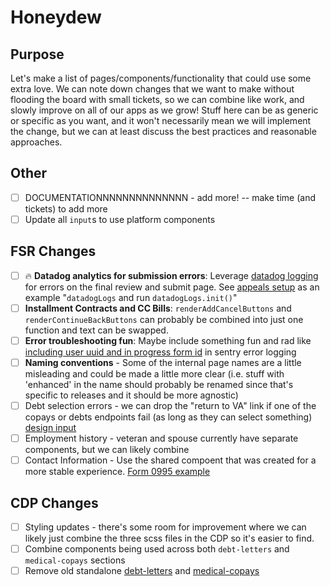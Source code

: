# Honeydew
## Purpose
Let's make a list of pages/components/functionality that could use some extra love. We can note down changes that we want to make without flooding the board with small tickets, so we can combine like work, and slowly improve on all of our apps as we grow! Stuff here can be as generic or specific as you want, and it won't necessarily mean we will implement the change, but we can at least discuss the best practices and reasonable approaches.  

## Other
- [ ]  DOCUMENTATIONNNNNNNNNNNNNN - add more! -- make time (and tickets) to add more
- [ ]  Update all `input`s to use platform components

## FSR Changes
- [ ] 🔥 **Datadog analytics for submission errors**: Leverage [datadog logging](https://github.com/department-of-veterans-affairs/vets-website/pull/27567) for errors on the final review and submit page. See [appeals setup](https://github.com/department-of-veterans-affairs/vets-website/pull/27567/files#diff-c29f3cbc30d89ea8c45ef75e7e728685a2e5d7a65d2e2180795b020827264700) as an example "`datadogLogs` and run `datadogLogs.init()`" 
- [ ] **Installment Contracts and CC Bills**: `renderAddCancelButtons` and `renderContinueBackButtons` can probably be combined into just one function and text can be swapped.
- [ ] **Error troubleshooting fun**: Maybe include something fun and rad like [including user uuid and in progress form id](https://github.com/department-of-veterans-affairs/vets-website/blob/546be1f587fbc92dccdb779fb6e9b72e47595fe9/src/applications/appeals/995/containers/App.jsx#L64-L74) in sentry error logging
- [ ] **Naming conventions** - Some of the internal page names are a little misleading and could be made a little more clear (i.e. stuff with 'enhanced' in the name should probably be renamed since that's specific to releases and it should be more agnostic)
- [ ] Debt selection errors - we can drop the "return to VA" link if one of the copays or debts endpoints fail (as long as they can select something) [design input](https://dsva.slack.com/archives/CPE4AJ6Q0/p1707502928101719?thread_ts=1707334048.781089&cid=CPE4AJ6Q0)
- [ ] Employment history - veteran and spouse currently have separate components, but we can likely combine
- [ ] Contact Information - Use the shared compoent that was created for a more stable experience. [Form 0995 example](https://github.com/department-of-veterans-affairs/vets-website/blob/main/src/applications/appeals/995/pages/contactInformation.js)

## CDP Changes
- [ ] Styling updates - there's some room for improvement where we can likely just combine the three scss files in the CDP so it's easier to find.
- [ ] Combine components being used across both `debt-letters` and `medical-copays` sections
- [ ] Remove old standalone [debt-letters](https://github.com/department-of-veterans-affairs/vets-website/tree/8ec34b0c1f9a27ba8287765c85155e2df97957ae/src/applications/debt-letters) and [medical-copays](https://github.com/department-of-veterans-affairs/vets-website/tree/29ea9e844d860040f77c26485053095e028e265f/src/applications/medical-copays)
